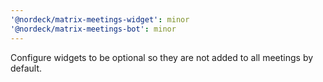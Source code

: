 ```yaml
---
'@nordeck/matrix-meetings-widget': minor
'@nordeck/matrix-meetings-bot': minor
---
```


Configure widgets to be optional so they are not added to all meetings by default.

